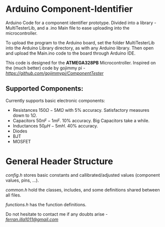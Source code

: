 # Arduino Component-Identifier
Arduino Code for a component identifier prototype. Divided into a library - MultiTesterLib, and a .ino Main file to ease uploading into the microcontroller.

To upload the program to the Arduino board, set the folder MultiTesterLib into the Arduino Library directory, as with any Arduino library. Then open and upload the Main.ino code to the board through Arduino IDE.

This code is designed for the **ATMEGA328PB** Microcontroller. Inspired on the (much better) code by gojimmy pi - *https://github.com/gojimmypi/ComponentTester*
## Supported Components:
Currently supports basic electronic components:
- Resistances $150\Omega - 5M\Omega$ with 5% accuracy. Satisfactory measures down to $1\Omega$.
- Capacitors $50nF - 1mF$. 10% accuracy. Big Capacitors take a while.
- Inductances $50\mu H - 5mH$. 40% accuracy.
- Diodes
- BJT
- MOSFET

# General Header Structure

*config.h* stores basic constants and callibrated/adjusted values (component values, pins, ...).

*common.h* hold the classes, includes, and some definitions shared between all files.

*functions.h* has the function definitions.

Do not hesitate to contact me if any doubts arise - *ferran.illa1011@gmail.com*
